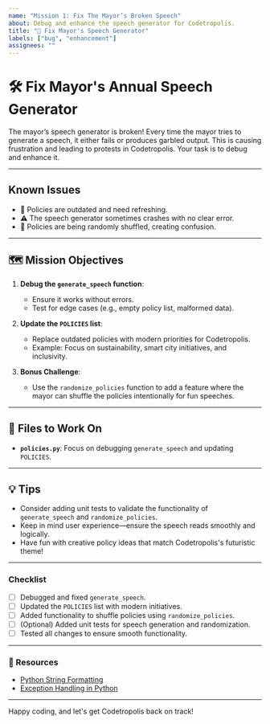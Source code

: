 ```yaml
---
name: "Mission 1: Fix The Mayor’s Broken Speech"
about: Debug and enhance the speech generator for Codetropolis.
title: "🔧 Fix Mayor's Speech Generator"
labels: ["bug", "enhancement"]
assignees: ""
---
```


# 🛠️ Fix Mayor's Annual Speech Generator

The mayor’s speech generator is broken! Every time the mayor tries to generate a speech, it either fails or produces garbled output. This is causing frustration and leading to protests in Codetropolis. Your task is to debug and enhance it.

---

## Known Issues

- 📝 Policies are outdated and need refreshing.
- ⚠️ The speech generator sometimes crashes with no clear error.
- 🔄 Policies are being randomly shuffled, creating confusion.

---

## 🗺️ Mission Objectives

1. **Debug the `generate_speech` function**:
   - Ensure it works without errors.
   - Test for edge cases (e.g., empty policy list, malformed data).

2. **Update the `POLICIES` list**:
   - Replace outdated policies with modern priorities for Codetropolis.
   - Example: Focus on sustainability, smart city initiatives, and inclusivity.

3. **Bonus Challenge**:
   - Use the `randomize_policies` function to add a feature where the mayor can shuffle the policies intentionally for fun speeches.

---

## 📂 Files to Work On

- **`policies.py`**: Focus on debugging `generate_speech` and updating `POLICIES`.

---

## 💡 Tips

- Consider adding unit tests to validate the functionality of `generate_speech` and `randomize_policies`.
- Keep in mind user experience—ensure the speech reads smoothly and logically.
- Have fun with creative policy ideas that match Codetropolis's futuristic theme!

---

### Checklist

- [ ] Debugged and fixed `generate_speech`.
- [ ] Updated the `POLICIES` list with modern initiatives.
- [ ] Added functionality to shuffle policies using `randomize_policies`.
- [ ] (Optional) Added unit tests for speech generation and randomization.
- [ ] Tested all changes to ensure smooth functionality.

---

### 🔗 Resources

- [Python String Formatting](https://docs.python.org/3/library/string.html#formatstrings)
- [Exception Handling in Python](https://docs.python.org/3/tutorial/errors.html)

---

Happy coding, and let's get Codetropolis back on track!
